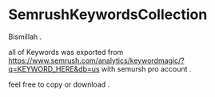 # SemrushKeywordsCollection
Bismillah . 

all of Keywords was exported from https://www.semrush.com/analytics/keywordmagic/?q=KEYWORD_HERE&db=us with semursh pro account .

feel free to copy or download .
